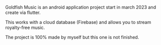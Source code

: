 Goldfish Music is an android application project start in march 2023 and create via flutter.

This works with a cloud database (Firebase) and allows you to stream royalty-free music.


The project is 100% made by myself but this one is not finished.
